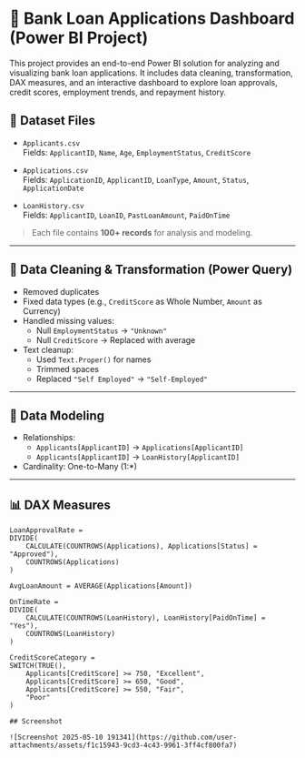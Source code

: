 # 💼 Bank Loan Applications Dashboard (Power BI Project)

This project provides an end-to-end Power BI solution for analyzing and visualizing bank loan applications. It includes data cleaning, transformation, DAX measures, and an interactive dashboard to explore loan approvals, credit scores, employment trends, and repayment history.

## 📂 Dataset Files

- `Applicants.csv`  
  Fields: `ApplicantID`, `Name`, `Age`, `EmploymentStatus`, `CreditScore`

- `Applications.csv`  
  Fields: `ApplicationID`, `ApplicantID`, `LoanType`, `Amount`, `Status`, `ApplicationDate`

- `LoanHistory.csv`  
  Fields: `ApplicantID`, `LoanID`, `PastLoanAmount`, `PaidOnTime`

> Each file contains **100+ records** for analysis and modeling.

---

## 🧼 Data Cleaning & Transformation (Power Query)

- Removed duplicates
- Fixed data types (e.g., `CreditScore` as Whole Number, `Amount` as Currency)
- Handled missing values:
  - Null `EmploymentStatus` → `"Unknown"`
  - Null `CreditScore` → Replaced with average
- Text cleanup:
  - Used `Text.Proper()` for names
  - Trimmed spaces
  - Replaced `"Self Employed"` → `"Self-Employed"`

---

## 🔗 Data Modeling

- Relationships:
  - `Applicants[ApplicantID]` → `Applications[ApplicantID]`
  - `Applicants[ApplicantID]` → `LoanHistory[ApplicantID]`
- Cardinality: One-to-Many (1:*)

---

## 📊 DAX Measures

```DAX
LoanApprovalRate = 
DIVIDE(
    CALCULATE(COUNTROWS(Applications), Applications[Status] = "Approved"),
    COUNTROWS(Applications)
)

AvgLoanAmount = AVERAGE(Applications[Amount])

OnTimeRate = 
DIVIDE(
    CALCULATE(COUNTROWS(LoanHistory), LoanHistory[PaidOnTime] = "Yes"),
    COUNTROWS(LoanHistory)
)

CreditScoreCategory = 
SWITCH(TRUE(),
    Applicants[CreditScore] >= 750, "Excellent",
    Applicants[CreditScore] >= 650, "Good",
    Applicants[CreditScore] >= 550, "Fair",
    "Poor"
)

## Screenshot

![Screenshot 2025-05-10 191341](https://github.com/user-attachments/assets/f1c15943-9cd3-4c43-9961-3ff4cf800fa7)
